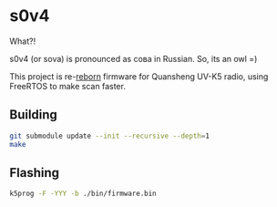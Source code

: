 # s0v4

What?!

s0v4 (or sova) is pronounced as сова in Russian. So, its an owl =)

This project is re-[reborn](https://github.com/fagci/uvk5-fagci-reborn) firmware for Quansheng UV-K5 radio, using FreeRTOS to make scan faster.

## Building

```sh
git submodule update --init --recursive --depth=1
make
```

## Flashing

```sh
k5prog -F -YYY -b ./bin/firmware.bin
```

